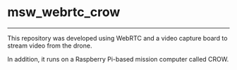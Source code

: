 # msw_webrtc_crow

***
This repository was developed using WebRTC and a video capture board to stream video from the drone.

In addition, it runs on a Raspberry Pi-based mission computer called CROW. 